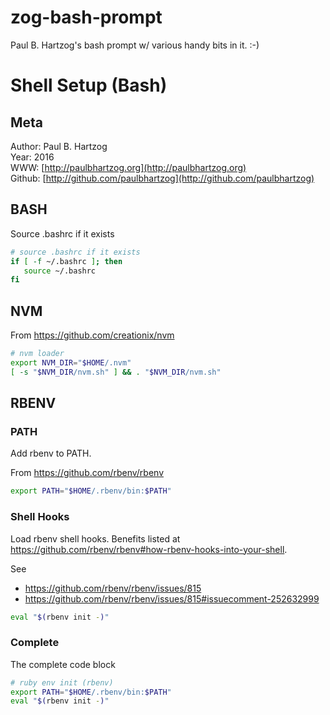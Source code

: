 # zog-bash-prompt

Paul B. Hartzog's bash prompt w/ various handy bits in it. :-)

# Shell Setup (Bash)


## Meta

Author: Paul B. Hartzog  
Year: 2016  
WWW: [http://paulbhartzog.org](http://paulbhartzog.org)  
Github:  [http://github.com/paulbhartzog](http://github.com/paulbhartzog)


## BASH

Source .bashrc if it exists

```sh
# source .bashrc if it exists
if [ -f ~/.bashrc ]; then
   source ~/.bashrc
fi
```

## NVM

From https://github.com/creationix/nvm

```sh
# nvm loader
export NVM_DIR="$HOME/.nvm"
[ -s "$NVM_DIR/nvm.sh" ] && . "$NVM_DIR/nvm.sh"
```

## RBENV

### PATH

Add rbenv to PATH.

From https://github.com/rbenv/rbenv

```sh
export PATH="$HOME/.rbenv/bin:$PATH"
```

### Shell Hooks

Load rbenv shell hooks.  Benefits listed at https://github.com/rbenv/rbenv#how-rbenv-hooks-into-your-shell.

See

  * https://github.com/rbenv/rbenv/issues/815
  * https://github.com/rbenv/rbenv/issues/815#issuecomment-252632999


```sh
eval "$(rbenv init -)"
```

### Complete

The complete code block

```sh
# ruby env init (rbenv)
export PATH="$HOME/.rbenv/bin:$PATH"
eval "$(rbenv init -)"
```

